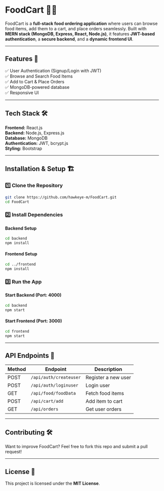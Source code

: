 # **FoodCart 🍔🚀**  

FoodCart is a **full-stack food ordering application** where users can browse food items, add them to a cart, and place orders seamlessly. Built with **MERN stack (MongoDB, Express, React, Node.js)**, it features **JWT-based authentication**, a **secure backend**, and a **dynamic frontend UI**.  

---

## **Features 🌟**  
✅ User Authentication (Signup/Login with JWT)  
✅ Browse and Search Food Items  
✅ Add to Cart & Place Orders  
✅ MongoDB-powered database  
✅ Responsive UI  

---

## **Tech Stack 🛠️**  
**Frontend:** React.js  
**Backend:** Node.js, Express.js  
**Database:** MongoDB  
**Authentication:** JWT, bcrypt.js  
**Styling:**  Bootstrap

---

## **Installation & Setup 🏗️**  

### **1️⃣ Clone the Repository**  
```bash
git clone https://github.com/hawkeye-m/FoodCart.git
cd FoodCart
```

### **2️⃣ Install Dependencies**  

#### **Backend Setup**  
```bash
cd backend
npm install
```

#### **Frontend Setup**  
```bash
cd ../frontend
npm install
```

### **3️⃣ Run the App**  

#### **Start Backend (Port: 4000)**  
```bash
cd backend
npm start
```

#### **Start Frontend (Port: 3000)**  
```bash
cd frontend
npm start
```

---

## **API Endpoints 🔗**  

| Method | Endpoint              | Description                  |
|--------|-----------------------|------------------------------|
| POST   | `/api/auth/createuser` | Register a new user          |
| POST   | `/api/auth/loginuser`  | Login user                   |
| GET    | `/api/food/foodData`   | Fetch food items             |
| POST   | `/api/cart/add`        | Add item to cart             |
| GET    | `/api/orders`          | Get user orders              |

---

## **Contributing 🛠️**  
Want to improve FoodCart? Feel free to fork this repo and submit a pull request!  

---

## **License 📜**  
This project is licensed under the **MIT License**.  

